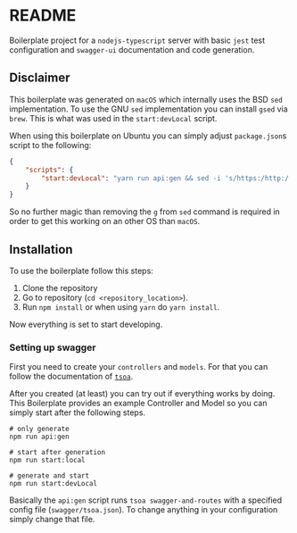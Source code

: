 # README

Boilerplate project for a `nodejs-typescript` server with basic `jest` test configuration and `swagger-ui` documentation and code generation.

## Disclaimer

This boilerplate was generated on `macOS` which internally uses the BSD `sed` implementation. To use the GNU `sed` implementation you can install `gsed` via `brew`. This is what was used in the `start:devLocal` script.

When using this boilerplate on Ubuntu you can simply adjust `package.json`s script to the following:

```json
{
    "scripts": {
        "start:devLocal": "yarn run api:gen && sed -i 's/https:/http:/' ./swagger/swagger.json && yarn run ts-node src/app.ts",
    }
}
```

So no further magic than removing the `g` from `sed` command is required in order to get this working on an other OS than `macOS`.

## Installation

To use the boilerplate follow this steps:

1. Clone the repository
2. Go to repository (`cd <repository_location>`).
3. Run `npm install` or when using `yarn` do `yarn install`.

Now everything is set to start developing.

### Setting up swagger

First you need to create your `controllers` and `models`. For that you can follow the
documentation of [`tsoa`](https://github.com/lukeautry/tsoa#create-controllers).

After you created (at least) you can try out if everything works by doing.
This Boilerplate provides an example Controller and Model so you can simply start after the following steps.

```console
# only generate
npm run api:gen

# start after generation
npm run start:local

# generate and start
npm run start:devLocal
```

Basically the `api:gen` script runs `tsoa swagger-and-routes` with a specified config file (`swagger/tsoa.json`). To change anything in your configuration simply change that file.
